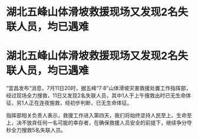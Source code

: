 # 湖北五峰山体滑坡救援现场又发现2名失联人员，均已遇难

# 湖北五峰山体滑坡救援现场又发现2名失联人员，均已遇难

“宜昌发布”消息，7月11日20时，据五峰“7·8”山体滑坡灾害救援处置工作指挥部，经过现场全力搜救，11日又发现2名失联人员，其中1人于上午搜救出时已无生命体征，另1人正在连夜施救，经初步判断，已无生命体征。

指挥部相关负责人表示，救援工作进入第四天，我们将始终坚持人民至上、生命至上，决不放弃任何一名可能的幸存者，在确保救援人员安全的前提下，继续争分夺秒全力搜救5名失联人员。

